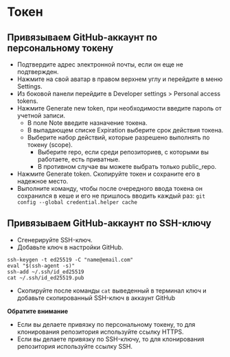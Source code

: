 # Токен

## Привязываем GitHub-аккаунт по персональному токену
+ Подтвердите адрес электронной почты, если он еще не подтвержден.
+ Нажмите на свой аватар в правом верхнем углу и перейдите в меню Settings.
+ Из боковой панели перейдите в Developer settings > Personal access tokens.
+ Нажмите Generate new token, при необходимости введите пароль от учетной записи.
  * В поле Note введите назначение токена.
  * В выпадающем списке Expiration выберите срок действия токена.
  * Выберите набор действий, которые разрешено выполнять по токену (scope).
    + Выберите repo, если среди репозиториев, с которыми вы работаете, есть приватные.
    + В противном случае вы можете выбрать только public_repo.
+ Нажмите Generate token. Скопируйте токен и сохраните его в надежное место.
+ Выполните команду, чтобы после очередного ввода токена он сохранился в кеше и его не пришлось вводить каждый раз:
    ``git config --global credential.helper cache``

## Привязываем GitHub-аккаунт по SSH-ключу
+ Сгенерируйте SSH-ключ.
+ Добавьте ключ в настройки GitHub.

```
ssh-keygen -t ed25519 -C "name@email.com"
eval "$(ssh-agent -s)"
ssh-add ~/.ssh/id_ed25519
cat ~/.ssh/id_ed25519.pub
```

+ Скопируйте после команды ``cat`` выведенный в терминал ключ и добавьте скопированный SSH-ключ в аккаунт GitHub

**Обратите внимание**
+ Если вы делаете привязку по персональному токену, то для клонирования репозитория используйте ссылку HTTPS.
+ Если вы делаете привязку по SSH-ключу, то для клонирования репозитория используйте ссылку SSH.